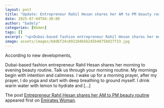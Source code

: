 ```yaml
---
layout: post
title: "Update: Entrepreneur Rahil Hesan shares her AM to PM beauty routine"
date: 2025-07-04T04:30:00
author: "badely"
categories: [Women]
tags: []
excerpt: "<p>Dubai-based fashion entrepreneur Rahil Hesan shares her morning to evening beauty routine. Talk us through your morning routine. My mornings begin "
image: assets/images/b8d6f24c892104b5b245b4875b027f33.jpg
---
```


According to new developments, <p>Dubai-based fashion entrepreneur Rahil Hesan shares her morning to evening beauty routine. Talk us through your morning routine. My mornings begin with intention and calmness. I wake up for a morning prayer, after my prayer, I do yoga and start with deep breathing to ground myself. I drink warm water with lemon to hydrate and [&#8230;]</p>
<p>The post <a href="https://emirateswoman.com/entrepreneur-rahil-hesan-shares-her-am-to-pm-beauty-routine/" rel="nofollow">Entrepreneur Rahil Hesan shares her AM to PM beauty routine</a> appeared first on <a href="https://emirateswoman.com" rel="nofollow">Emirates Woman</a>.</p>

